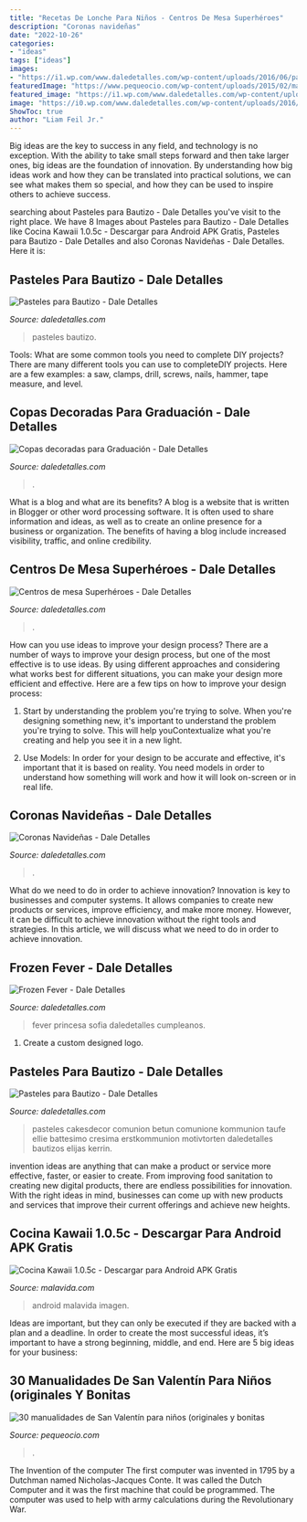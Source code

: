 ```yaml
---
title: "Recetas De Lonche Para Niños - Centros De Mesa Superhéroes"
description: "Coronas navideñas"
date: "2022-10-26"
categories:
- "ideas"
tags: ["ideas"]
images:
- "https://i1.wp.com/www.daledetalles.com/wp-content/uploads/2016/06/pastel-para-bautizo4.jpg"
featuredImage: "https://www.pequeocio.com/wp-content/uploads/2015/02/manualidades-de-san-valentin.jpg"
featured_image: "https://i1.wp.com/www.daledetalles.com/wp-content/uploads/2016/06/pastel-para-bautizo9.jpg?resize=550%2C733"
image: "https://i0.wp.com/www.daledetalles.com/wp-content/uploads/2016/06/frozen-fever15.jpg"
ShowToc: true
author: "Liam Feil Jr."
---
```



Big ideas are the key to success in any field, and technology is no exception. With the ability to take small steps forward and then take larger ones, big ideas are the foundation of innovation. By understanding how big ideas work and how they can be translated into practical solutions, we can see what makes them so special, and how they can be used to inspire others to achieve success.

	

		
searching about Pasteles para Bautizo - Dale Detalles you've visit to the right place. We have 8 Images about Pasteles para Bautizo - Dale Detalles like Cocina Kawaii 1.0.5c - Descargar para Android APK Gratis, Pasteles para Bautizo - Dale Detalles and also Coronas Navideñas - Dale Detalles. Here it is:
		
    
## Pasteles Para Bautizo - Dale Detalles

<img loading=lazy src="https://i1.wp.com/www.daledetalles.com/wp-content/uploads/2016/06/pastel-para-bautizo9.jpg?resize=550%2C733" onerror="this.onerror=null;this.src='https://tse4.mm.bing.net/th?id=OIP.uttunK40hkMhEbeZLFDk_wHaJ3&amp;pid=15.1';" alt="Pasteles para Bautizo - Dale Detalles">

_Source: daledetalles.com_

>pasteles bautizo. 

	

Tools: What are some common tools you need to complete DIY projects?
There are many different tools you can use to completeDIY projects. Here are a few examples: a saw, clamps, drill, screws, nails, hammer, tape measure, and level.

    
## Copas Decoradas Para Graduación - Dale Detalles

<img loading=lazy src="https://i2.wp.com/www.daledetalles.com/wp-content/uploads/2016/04/copa-para-graduacion2.jpg?resize=540%2C720" onerror="this.onerror=null;this.src='https://tse4.mm.bing.net/th?id=OIP.lUQMiWnwLV8VxbbxlqMpvAHaJ4&amp;pid=15.1';" alt="Copas decoradas para Graduación - Dale Detalles">

_Source: daledetalles.com_

>. 

	

What is a blog and what are its benefits?
A blog is a website that is written in Blogger or other word processing software. It is often used to share information and ideas, as well as to create an online presence for a business or organization. The benefits of having a blog include increased visibility, traffic, and online credibility.

    
## Centros De Mesa Superhéroes - Dale Detalles

<img loading=lazy src="https://i0.wp.com/www.daledetalles.com/wp-content/uploads/2016/03/superheroes10.jpg" onerror="this.onerror=null;this.src='https://tse2.mm.bing.net/th?id=OIP.B0cPOlgRH2ksNhF_Jwo-ZAHaIg&amp;pid=15.1';" alt="Centros de mesa Superhéroes - Dale Detalles">

_Source: daledetalles.com_

>. 

	

How can you use ideas to improve your design process?
There are a number of ways to improve your design process, but one of the most effective is to use ideas. By using different approaches and considering what works best for different situations, you can make your design more efficient and effective. Here are a few tips on how to improve your design process:
1. Start by understanding the problem you're trying to solve. When you're designing something new, it's important to understand the problem you're trying to solve. This will help youContextualize what you're creating and help you see it in a new light.

2. Use Models: In order for your design to be accurate and effective, it's important that it is based on reality. You need models in order to understand how something will work and how it will look on-screen or in real life.

    
## Coronas Navideñas - Dale Detalles

<img loading=lazy src="https://www.daledetalles.com/wp-content/uploads/2015/11/corona1.jpg" onerror="this.onerror=null;this.src='https://tse1.mm.bing.net/th?id=OIP.GVODj4RbarHOV9LDV5RV6gHaJ4&amp;pid=15.1';" alt="Coronas Navideñas - Dale Detalles">

_Source: daledetalles.com_

>. 

	

What do we need to do in order to achieve innovation?
Innovation is key to businesses and computer systems. It allows companies to create new products or services, improve efficiency, and make more money. However, it can be difficult to achieve innovation without the right tools and strategies. In this article, we will discuss what we need to do in order to achieve innovation.

    
## Frozen Fever - Dale Detalles

<img loading=lazy src="https://i0.wp.com/www.daledetalles.com/wp-content/uploads/2016/06/frozen-fever15.jpg" onerror="this.onerror=null;this.src='https://tse2.mm.bing.net/th?id=OIP.zgfUYEgt6aQ609K563xAMgHaJ3&amp;pid=15.1';" alt="Frozen Fever - Dale Detalles">

_Source: daledetalles.com_

>fever princesa sofia daledetalles cumpleanos. 

	

1. Create a custom designed logo.

    
## Pasteles Para Bautizo - Dale Detalles

<img loading=lazy src="https://i1.wp.com/www.daledetalles.com/wp-content/uploads/2016/06/pastel-para-bautizo4.jpg" onerror="this.onerror=null;this.src='https://tse4.mm.bing.net/th?id=OIP.c_KVjgi8yj-6RFwV7UVMZgAAAA&amp;pid=15.1';" alt="Pasteles para Bautizo - Dale Detalles">

_Source: daledetalles.com_

>pasteles cakesdecor comunion betun comunione kommunion taufe ellie battesimo cresima erstkommunion motivtorten daledetalles bautizos elijas kerrin. 

	

invention ideas are anything that can make a product or service more effective, faster, or easier to create. From improving food sanitation to creating new digital products, there are endless possibilities for innovation. With the right ideas in mind, businesses can come up with new products and services that improve their current offerings and achieve new heights.

    
## Cocina Kawaii 1.0.5c - Descargar Para Android APK Gratis

<img loading=lazy src="https://imag.malavida.com/mvimgbig/download-fs/cocina-kawaii-29076-4.jpg" onerror="this.onerror=null;this.src='https://tse3.mm.bing.net/th?id=OIP.hKzWsKE46cb2zBApPx2sgAHaPo&amp;pid=15.1';" alt="Cocina Kawaii 1.0.5c - Descargar para Android APK Gratis">

_Source: malavida.com_

>android malavida imagen. 

	

Ideas are important, but they can only be executed if they are backed with a plan and a deadline. In order to create the most successful ideas, it’s important to have a strong beginning, middle, and end. Here are 5 big ideas for your business: 

    
## 30 Manualidades De San Valentín Para Niños (originales Y Bonitas

<img loading=lazy src="https://www.pequeocio.com/wp-content/uploads/2015/02/manualidades-de-san-valentin.jpg" onerror="this.onerror=null;this.src='https://tse3.mm.bing.net/th?id=OIP.16zZzUZLQC5-xDVOLQZk3AHaGL&amp;pid=15.1';" alt="30 manualidades de San Valentín para niños (originales y bonitas">

_Source: pequeocio.com_

>. 

	

The Invention of the computer
The first computer was invented in 1795 by a Dutchman named Nicholas-Jacques Conte. It was called the Dutch Computer and it was the first machine that could be programmed. The computer was used to help with army calculations during the Revolutionary War.

